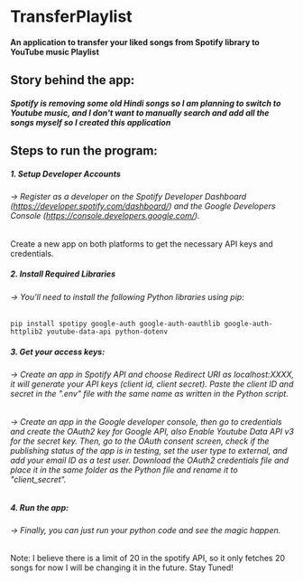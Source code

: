 # TransferPlaylist

#### An application to transfer your liked songs from Spotify library to YouTube music Playlist

## Story behind the app:
##### Spotify is removing some old Hindi songs so I am planning to switch to Youtube music, and I don't want to manually search and add all the songs myself so I created this application

## Steps to run the program:
##### 1. Setup Developer Accounts
###### -> Register as a developer on the Spotify Developer Dashboard (https://developer.spotify.com/dashboard/) and the Google Developers Console (https://console.developers.google.com/).
Create a new app on both platforms to get the necessary API keys and credentials.
##### 2. Install Required Libraries
###### -> You'll need to install the following Python libraries using pip:
```
pip install spotipy google-auth google-auth-oauthlib google-auth-httplib2 youtube-data-api python-dotenv
```
##### 3. Get your access keys:
###### -> Create an app in Spotify API and choose Redirect URI as localhost:XXXX, it will generate your API keys (client id, client secret). Paste the client ID and secret in the ".env" file with the same name as written in the Python script.
###### -> Create an app in the Google developer console, then go to credentials and create the OAuth2 key for Google API, also Enable Youtube Data API v3 for the secret key. Then, go to the OAuth consent screen, check if the publishing status of the app is in testing, set the user type to external, and add your email ID as a test user. Download the OAuth2 credentials file and place it in the same folder as the Python file and rename it to "client_secret".
##### 4. Run the app:
###### -> Finally, you can just run your python code and see the magic happen.

Note: I believe there is a limit of 20 in the spotify API, so it only fetches 20 songs for now I will be changing it in the future. Stay Tuned!


 
